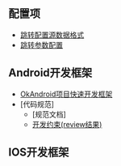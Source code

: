 
配置项
-----
* [跳转配置源数据格式](/docs/jump_config_source_data_format.md)
* [跳转参数配置](/docs/jump_param_config.md)

Android开发框架
----------
* [OkAndroid项目快速开发框架](https://github.com/smart005/okandroid)
* [代码规范]
	* [规范文档]
	* [开发约束(review结果)](/coderules/android_code_rule_1.md)

IOS开发框架
------